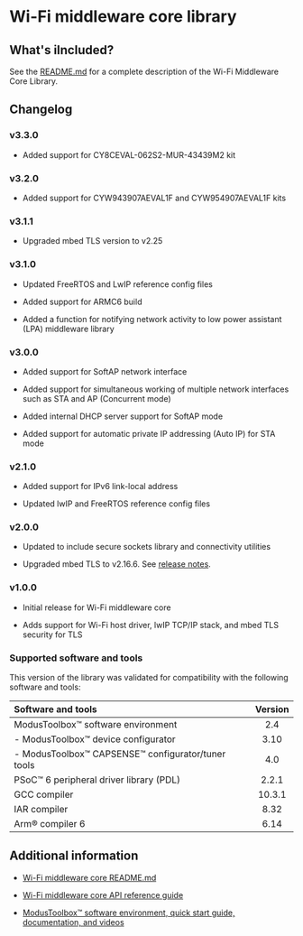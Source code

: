 # Wi-Fi middleware core library

## What's iIncluded?

See the [README.md](./README.md) for a complete description of the Wi-Fi Middleware Core Library.

## Changelog

### v3.3.0
- Added support for CY8CEVAL-062S2-MUR-43439M2 kit

### v3.2.0
- Added support for CYW943907AEVAL1F and CYW954907AEVAL1F kits

### v3.1.1
- Upgraded mbed TLS version to v2.25

### v3.1.0
- Updated FreeRTOS and LwIP reference config files

- Added support for ARMC6 build

- Added a function for notifying network activity to low power assistant (LPA) middleware library


### v3.0.0
- Added support for SoftAP network interface

- Added support for simultaneous working of multiple network interfaces such as STA and AP (Concurrent mode)

- Added internal DHCP server support for SoftAP mode

- Added support for automatic private IP addressing (Auto IP) for STA mode


### v2.1.0
- Added support for IPv6 link-local address

- Updated lwIP and FreeRTOS reference config files


### v2.0.0
- Updated to include secure sockets library and connectivity utilities

- Upgraded mbed TLS to v2.16.6. See [release notes](https://tls.mbed.org/tech-updates/releases/mbedtls-2.16.6-and-2.7.15-released).


### v1.0.0
- Initial release for Wi-Fi middleware core

- Adds support for Wi-Fi host driver, lwIP TCP/IP stack, and mbed TLS security for TLS

### Supported software and tools

This version of the library was validated for compatibility with the following software and tools:

| Software and tools                                             | Version |
| :---                                                           | :----:  |
| ModusToolbox&trade; software environment                       | 2.4     |
| - ModusToolbox&trade; device configurator                      | 3.10    |
| - ModusToolbox&trade; CAPSENSE&trade; configurator/tuner tools | 4.0     |
| PSoC&trade; 6 peripheral driver library (PDL)                  | 2.2.1   |
| GCC compiler                                                   | 10.3.1  |
| IAR compiler                                                   | 8.32    |
| Arm&reg; compiler 6                                            | 6.14    |


## Additional information

- [Wi-Fi middleware core README.md](./README.md)

- [Wi-Fi middleware core API reference guide](https://cypresssemiconductorco.github.io/wifi-mw-core/api_reference_manual/html/index.html)

- [ModusToolbox&trade; software environment, quick start guide, documentation, and videos](https://www.cypress.com/products/modustoolbox-software-environment)
